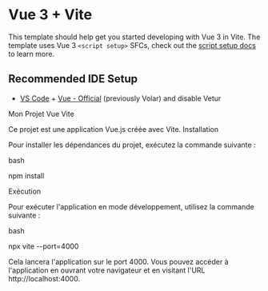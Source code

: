 # Vue 3 + Vite

This template should help get you started developing with Vue 3 in Vite. The template uses Vue 3 `<script setup>` SFCs, check out the [script setup docs](https://v3.vuejs.org/api/sfc-script-setup.html#sfc-script-setup) to learn more.

## Recommended IDE Setup

- [VS Code](https://code.visualstudio.com/) + [Vue - Official](https://marketplace.visualstudio.com/items?itemName=Vue.volar) (previously Volar) and disable Vetur
 
Mon Projet Vue Vite

Ce projet est une application Vue.js créée avec Vite.
Installation

Pour installer les dépendances du projet, exécutez la commande suivante :

bash

npm install

Exécution

Pour exécuter l'application en mode développement, utilisez la commande suivante :

bash

npx vite --port=4000

Cela lancera l'application sur le port 4000. Vous pouvez accéder à l'application en ouvrant votre navigateur et en visitant l'URL http://localhost:4000.